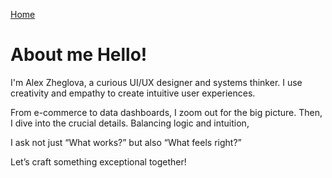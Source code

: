 <a href="README.md">Home</a>

# About me Hello! 
I'm Alex Zheglova, a curious UI/UX designer and systems thinker. I use creativity and empathy to create intuitive user experiences. 

From e-commerce to data dashboards, I zoom out for the big picture. Then, I dive into the crucial details. Balancing logic and intuition, 

I ask not just “What works?” but also “What feels right?” 

Let’s craft something exceptional together!
